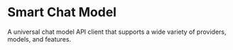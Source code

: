 # Smart Chat Model

A universal chat model API client that supports a wide variety of providers, models, and features.